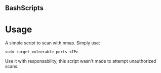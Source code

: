 ## BashScripts

# Usage

A simple script to scan with nmap. Simply use:

    sudo target_vulnerable_ports <IP>

Use it with responsability, this script wasn't made to attempt unauthorized scans.
